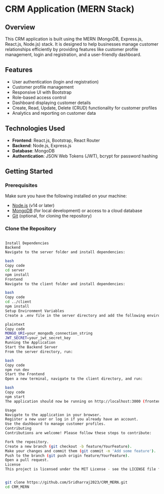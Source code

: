 # CRM Application (MERN Stack)

## Overview
This CRM application is built using the MERN (MongoDB, Express.js, React.js, Node.js) stack. It is designed to help businesses manage customer relationships efficiently by providing features like customer profile management, login and registration, and a user-friendly dashboard.

## Features
- User authentication (login and registration)
- Customer profile management
- Responsive UI with Bootstrap
- Role-based access control
- Dashboard displaying customer details
- Create, Read, Update, Delete (CRUD) functionality for customer profiles
- Analytics and reporting on customer data

## Technologies Used
- **Frontend**: React.js, Bootstrap, React Router
- **Backend**: Node.js, Express.js
- **Database**: MongoDB
- **Authentication**: JSON Web Tokens (JWT), bcrypt for password hashing

## Getting Started

### Prerequisites
Make sure you have the following installed on your machine:
- [Node.js](https://nodejs.org/) (v14 or later)
- [MongoDB](https://www.mongodb.com/) (for local development) or access to a cloud database
- [Git](https://git-scm.com/) (optional, for cloning the repository)

### Clone the Repository
```bash

Install Dependencies
Backend
Navigate to the server folder and install dependencies:

bash
Copy code
cd server
npm install
Frontend
Navigate to the client folder and install dependencies:

bash
Copy code
cd ../client
npm install
Setup Environment Variables
Create a .env file in the server directory and add the following environment variables:

plaintext
Copy code
MONGO_URI=your_mongodb_connection_string
JWT_SECRET=your_jwt_secret_key
Running the Application
Start the Backend Server
From the server directory, run:

bash
Copy code
npm run dev
Start the Frontend
Open a new terminal, navigate to the client directory, and run:

bash
Copy code
npm start
The application should now be running on http://localhost:3000 (frontend) and http://localhost:5000 (backend).

Usage
Navigate to the application in your browser.
Register a new user or log in if you already have an account.
Use the dashboard to manage customer profiles.
Contributing
Contributions are welcome! Please follow these steps to contribute:

Fork the repository.
Create a new branch (git checkout -b feature/YourFeature).
Make your changes and commit them (git commit -m 'Add some feature').
Push to the branch (git push origin feature/YourFeature).
Open a pull request.
License
This project is licensed under the MIT License - see the LICENSE file for details.


git clone https://github.com/Sridharraj2023/CRM_MERN.git
cd CRM_MERN
